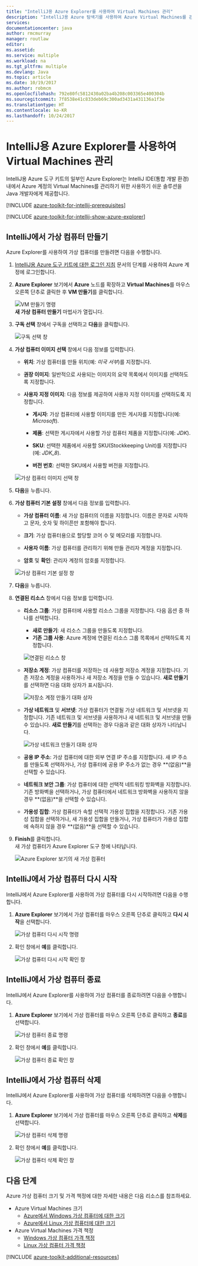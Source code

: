 ```yaml
---
title: "IntelliJ용 Azure Explorer를 사용하여 Virtual Machines 관리"
description: "IntelliJ용 Azure 탐색기를 사용하여 Azure Virtual Machines를 관리하는 방법을 알아봅니다."
services: 
documentationcenter: java
author: rmcmurray
manager: routlaw
editor: 
ms.assetid: 
ms.service: multiple
ms.workload: na
ms.tgt_pltfrm: multiple
ms.devlang: Java
ms.topic: article
ms.date: 10/19/2017
ms.author: robmcm
ms.openlocfilehash: 792e80fc5812430a02ba4b208c003365e400304b
ms.sourcegitcommit: 7f8538e41c833deb69c300ad3431a431136a1f3e
ms.translationtype: HT
ms.contentlocale: ko-KR
ms.lasthandoff: 10/24/2017
---
```

# <a name="manage-virtual-machines-by-using-the-azure-explorer-for-intellij"></a>IntelliJ용 Azure Explorer를 사용하여 Virtual Machines 관리

IntelliJ용 Azure 도구 키트의 일부인 Azure Explorer는 IntelliJ IDE(통합 개발 환경) 내에서 Azure 계정의 Virtual Machines를 관리하기 위한 사용하기 쉬운 솔루션을 Java 개발자에게 제공합니다.

[!INCLUDE [azure-toolkit-for-intellij-prerequisites](../includes/azure-toolkit-for-intellij-prerequisites.md)]

[!INCLUDE [azure-toolkit-for-intellij-show-azure-explorer](../includes/azure-toolkit-for-intellij-show-azure-explorer.md)]

## <a name="create-a-virtual-machine-in-intellij"></a>IntelliJ에서 가상 컴퓨터 만들기

Azure Explorer를 사용하여 가상 컴퓨터를 만들려면 다음을 수행합니다. 

1. [IntelliJ용 Azure 도구 키트에 대한 로그인 지침] 문서의 단계를 사용하여 Azure 계정에 로그인합니다.

2. **Azure Explorer** 보기에서 **Azure** 노드를 확장하고 **Virtual Machines**를 마우스 오른쪽 단추로 클릭한 후 **VM 만들기**를 클릭합니다. 

   ![VM 만들기 명령][CR01]  
    **새 가상 컴퓨터 만들기** 마법사가 열립니다.

3. **구독 선택** 창에서 구독을 선택하고 **다음**을 클릭합니다. 

   ![구독 선택 창][CR02]

4. **가상 컴퓨터 이미지 선택** 창에서 다음 정보를 입력합니다.

   * **위치**: 가상 컴퓨터를 만들 위치(예: *미국 서부*)를 지정합니다. 

   * **권장 이미지**: 일반적으로 사용되는 이미지의 요약 목록에서 이미지를 선택하도록 지정합니다.

   * **사용자 지정 이미지**: 다음 정보를 제공하여 사용자 지정 이미지를 선택하도록 지정합니다.

      * **게시자**: 가상 컴퓨터에 사용할 이미지를 만든 게시자를 지정합니다(예: *Microsoft*).

      * **제품**: 선택한 게시자에서 사용할 가상 컴퓨터 제품을 지정합니다(예: *JDK*).

      * **SKU**: 선택한 제품에서 사용할 SKU(Stockkeeping Unit)를 지정합니다(예: *JDK_8*).

      * **버전 번호**: 선택한 SKU에서 사용할 버전을 지정합니다.

   ![가상 컴퓨터 이미지 선택 창][CR03]

5. **다음**을 누릅니다. 

6. **가상 컴퓨터 기본 설정** 창에서 다음 정보를 입력합니다.

   * **가상 컴퓨터 이름**: 새 가상 컴퓨터의 이름을 지정합니다. 이름은 문자로 시작하고 문자, 숫자 및 하이픈만 포함해야 합니다.

   * **크기**: 가상 컴퓨터용으로 할당할 코어 수 및 메모리를 지정합니다.

   * **사용자 이름**: 가상 컴퓨터를 관리하기 위해 만들 관리자 계정을 지정합니다.

   * **암호** 및 **확인**: 관리자 계정의 암호를 지정합니다.

   ![가상 컴퓨터 기본 설정 창][CR04]

7. **다음**을 누릅니다. 

8. **연결된 리소스** 창에서 다음 정보를 입력합니다.

   * **리소스 그룹**: 가상 컴퓨터에 사용할 리소스 그룹을 지정합니다. 다음 옵션 중 하나를 선택합니다.
      * **새로 만들기**: 새 리소스 그룹을 만들도록 지정합니다.
      * **기존 그룹 사용**: Azure 계정에 연결된 리소스 그룹 목록에서 선택하도록 지정합니다.

       ![연결된 리소스 창][CR07]

   * **저장소 계정**: 가상 컴퓨터를 저장하는 데 사용할 저장소 계정을 지정합니다. 기존 저장소 계정을 사용하거나 새 저장소 계정을 만들 수 있습니다. **새로 만들기**를 선택하면 다음 대화 상자가 표시됩니다.

      ![저장소 계정 만들기 대화 상자][CR05]

   * **가상 네트워크** 및 **서브넷**: 가상 컴퓨터가 연결될 가상 네트워크 및 서브넷을 지정합니다. 기존 네트워크 및 서브넷을 사용하거나 새 네트워크 및 서브넷을 만들 수 있습니다. **새로 만들기**를 선택하는 경우 다음과 같은 대화 상자가 나타납니다.

      ![가상 네트워크 만들기 대화 상자][CR06]

   * **공용 IP 주소**: 가상 컴퓨터에 대한 외부 연결 IP 주소를 지정합니다. 새 IP 주소를 만들도록 선택하거나, 가상 컴퓨터에 공용 IP 주소가 없는 경우 **(없음)**을 선택할 수 있습니다. 

   * **네트워크 보안 그룹**: 가상 컴퓨터에 대한 선택적 네트워킹 방화벽을 지정합니다. 기존 방화벽을 선택하거나, 가상 컴퓨터에서 네트워크 방화벽을 사용하지 않을 경우 **(없음)**을 선택할 수 있습니다. 

   * **가용성 집합**: 가상 컴퓨터가 속할 선택적 가용성 집합을 지정합니다. 기존 가용성 집합을 선택하거나, 새 가용성 집합을 만들거나, 가상 컴퓨터가 가용성 집합에 속하지 않을 경우 **(없음)**을 선택할 수 있습니다.

9. **Finish**를 클릭합니다.  
    새 가상 컴퓨터가 Azure Explorer 도구 창에 나타납니다. 

   ![Azure Explorer 보기의 새 가상 컴퓨터][CR08]

## <a name="restart-a-virtual-machine-in-intellij"></a>IntelliJ에서 가상 컴퓨터 다시 시작

IntelliJ에서 Azure Explorer를 사용하여 가상 컴퓨터를 다시 시작하려면 다음을 수행합니다.

1. **Azure Explorer** 보기에서 가상 컴퓨터를 마우스 오른쪽 단추로 클릭하고 **다시 시작**을 선택합니다.

   ![가상 컴퓨터 다시 시작 명령][RE01]

2. 확인 창에서 **예**를 클릭합니다. 

   ![가상 컴퓨터 다시 시작 확인 창][RE02]

## <a name="shut-down-a-virtual-machine-in-intellij"></a>IntelliJ에서 가상 컴퓨터 종료

IntelliJ에서 Azure Explorer를 사용하여 가상 컴퓨터를 종료하려면 다음을 수행합니다.

1. **Azure Explorer** 보기에서 가상 컴퓨터를 마우스 오른쪽 단추로 클릭하고 **종료**를 선택합니다.

   ![가상 컴퓨터 종료 명령][SH01]

2. 확인 창에서 **예**를 클릭합니다. 

   ![가상 컴퓨터 종료 확인 창][SH02]

## <a name="delete-a-virtual-machine-in-intellij"></a>IntelliJ에서 가상 컴퓨터 삭제

IntelliJ에서 Azure Explorer를 사용하여 가상 컴퓨터를 삭제하려면 다음을 수행합니다.

1. **Azure Explorer** 보기에서 가상 컴퓨터를 마우스 오른쪽 단추로 클릭하고 **삭제**를 선택합니다.

   ![가상 컴퓨터 삭제 명령][DE01]

2. 확인 창에서 **예**를 클릭합니다. 

   ![가상 컴퓨터 삭제 확인 창][DE02]

## <a name="next-steps"></a>다음 단계

Azure 가상 컴퓨터 크기 및 가격 책정에 대한 자세한 내용은 다음 리소스를 참조하세요.

* Azure Virtual Machines 크기
  * [Azure에서 Windows 가상 컴퓨터에 대한 크기]
  * [Azure에서 Linux 가상 컴퓨터에 대한 크기]
* Azure Virtual Machines 가격 책정
  * [Windows 가상 컴퓨터 가격 책정]
  * [Linux 가상 컴퓨터 가격 책정]

[!INCLUDE [azure-toolkit-additional-resources](../includes/azure-toolkit-additional-resources.md)]

<!-- URL List -->

[IntelliJ용 Azure 도구 키트에 대한 로그인 지침]: ./azure-toolkit-for-intellij-sign-in-instructions.md
[Azure에서 Windows 가상 컴퓨터에 대한 크기]: /azure/virtual-machines/virtual-machines-windows-sizes
[Azure에서 Linux 가상 컴퓨터에 대한 크기]: /azure/virtual-machines/virtual-machines-linux-sizes
[Windows 가상 컴퓨터 가격 책정]: /pricing/details/virtual-machines/windows/
[Linux 가상 컴퓨터 가격 책정]: /pricing/details/virtual-machines/linux/

<!-- IMG List -->

[RE01]: media/azure-toolkit-for-intellij-managing-virtual-machines-using-azure-explorer/RE01.png
[RE02]: media/azure-toolkit-for-intellij-managing-virtual-machines-using-azure-explorer/RE02.png

[SH01]: media/azure-toolkit-for-intellij-managing-virtual-machines-using-azure-explorer/SH01.png
[SH02]: media/azure-toolkit-for-intellij-managing-virtual-machines-using-azure-explorer/SH02.png

[DE01]: media/azure-toolkit-for-intellij-managing-virtual-machines-using-azure-explorer/DE01.png
[DE02]: media/azure-toolkit-for-intellij-managing-virtual-machines-using-azure-explorer/DE02.png

[CR01]: media/azure-toolkit-for-intellij-managing-virtual-machines-using-azure-explorer/CR01.png
[CR02]: media/azure-toolkit-for-intellij-managing-virtual-machines-using-azure-explorer/CR02.png
[CR03]: media/azure-toolkit-for-intellij-managing-virtual-machines-using-azure-explorer/CR03.png
[CR04]: media/azure-toolkit-for-intellij-managing-virtual-machines-using-azure-explorer/CR04.png
[CR05]: media/azure-toolkit-for-intellij-managing-virtual-machines-using-azure-explorer/CR05.png
[CR06]: media/azure-toolkit-for-intellij-managing-virtual-machines-using-azure-explorer/CR06.png
[CR07]: media/azure-toolkit-for-intellij-managing-virtual-machines-using-azure-explorer/CR07.png
[CR08]: media/azure-toolkit-for-intellij-managing-virtual-machines-using-azure-explorer/CR08.png
